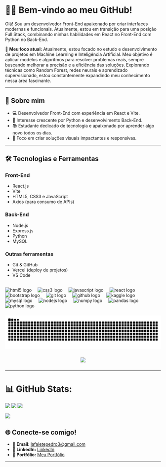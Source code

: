 # 👨‍💻 Bem-vindo ao meu GitHub!  

Olá! Sou um desenvolvedor Front-End apaixonado por criar interfaces modernas e funcionais. Atualmente, estou em transição para uma posição Full Stack, combinando minhas habilidades em React no Front-End com Python no Back-End.  

🎯 **Meu foco atual:** Atualmente, estou focado no estudo e desenvolvimento de projetos em Machine Learning e Inteligência Artificial. Meu objetivo é aplicar modelos e algoritmos para resolver problemas reais, sempre buscando melhorar a precisão e a eficiência das soluções. Explorando técnicas como Random Forest, redes neurais e aprendizado supervisionado, estou constantemente expandindo meu conhecimento nessa área fascinante.  

---

## 🚀 Sobre mim  
- 💻 Desenvolvedor Front-End com experiência em React e Vite.  
- 🐍 Interesse crescente por Python e desenvolvimento Back-End.  
- 📚 Estudante dedicado de tecnologia e apaixonado por aprender algo novo todos os dias.  
- 🎨 Foco em criar soluções visuais impactantes e responsivas.  

---

## 🛠️ Tecnologias e Ferramentas  
### **Front-End**  
- React.js  
- Vite  
- HTML5, CSS3 e JavaScript  
- Axios (para consumo de APIs)  

### **Back-End**  
- Node.js  
- Express.js 
- Python  
- MySQL  

### **Outras ferramentas**  
- Git & GitHub  
- Vercel (deploy de projetos)  
- VS Code  

<br clear="both">

<div align="left">
  <img src="https://cdn.jsdelivr.net/gh/devicons/devicon/icons/html5/html5-original.svg" height="50" alt="html5 logo"  />
  <img width="12" />
  <img src="https://cdn.jsdelivr.net/gh/devicons/devicon/icons/css3/css3-original.svg" height="50" alt="css3 logo"  />
  <img width="12" />
  <img src="https://cdn.jsdelivr.net/gh/devicons/devicon/icons/javascript/javascript-original.svg" height="50" alt="javascript logo"  />
  <img width="12" />
  <img src="https://cdn.jsdelivr.net/gh/devicons/devicon/icons/react/react-original.svg" height="50" alt="react logo"  />
  <img width="12" />
  <img src="https://cdn.jsdelivr.net/gh/devicons/devicon/icons/bootstrap/bootstrap-original.svg" height="50" alt="bootstrap logo"  />
  <img width="12" />
  <img src="https://cdn.jsdelivr.net/gh/devicons/devicon/icons/git/git-original.svg" height="50" alt="git logo"  />
  <img width="12" />
  <img src="https://cdn.jsdelivr.net/gh/devicons/devicon/icons/github/github-original.svg" height="50" alt="github logo"  />
  <img width="12" />
  <img src="https://cdn.jsdelivr.net/gh/devicons/devicon/icons/kaggle/kaggle-original.svg" height="50" alt="kaggle logo"  />
  <img width="12" />
  <img src="https://cdn.jsdelivr.net/gh/devicons/devicon/icons/mysql/mysql-original.svg" height="50" alt="mysql logo"  />
  <img width="12" />
  <img src="https://cdn.jsdelivr.net/gh/devicons/devicon/icons/nodejs/nodejs-original.svg" height="50" alt="nodejs logo"  />
  <img width="12" />
  <img src="https://cdn.jsdelivr.net/gh/devicons/devicon/icons/numpy/numpy-original.svg" height="50" alt="numpy logo"  />
  <img width="12" />
  <img src="https://cdn.jsdelivr.net/gh/devicons/devicon/icons/pandas/pandas-original.svg" height="50" alt="pandas logo"  />
  <img width="12" />
  <img src="https://cdn.jsdelivr.net/gh/devicons/devicon/icons/python/python-original.svg" height="50" alt="python logo"  />
</div>

###

<img src="https://raw.githubusercontent.com/Lafaietepedro/Lafaietepedro/output/snake.svg" alt="Snake animation" />

###

<div align="center">
  <img src="https://profile-counter.glitch.me/Lafaietepedro/count.svg?"  />
</div>

###
---

# 📊 GitHub Stats:
![](https://github-readme-stats.vercel.app/api?username=Lafaietepedro&theme=synthwave&hide_border=false&include_all_commits=false&count_private=false)
![](https://github-readme-streak-stats.herokuapp.com/?user=Lafaietepedro&theme=synthwave&hide_border=false)
![](https://github-readme-stats.vercel.app/api/top-langs/?username=Lafaietepedro&theme=synthwave&hide_border=false&include_all_commits=false&count_private=false&layout=compact)

![](https://quotes-github-readme.vercel.app/api?type=horizontal&theme=dark)

## 🌐 Conecte-se comigo!  
- 📧 **Email:** [lafaietepedro3@gmail.com](mailto:lafaietepedro3@gmail.com)  
- 💼 **LinkedIn:** [LinkedIn](https://www.linkedin.com/in/lafaiete-almeida-dev)  
- 🌟 **Portfólio:** [Meu Portfólio](https://lpdevportfolio.vercel.app)  

---
